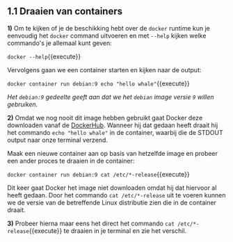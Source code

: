 
## 1.1 Draaien van containers

**1)** Om te kijken of je de beschikking hebt over de `docker` runtime kun je eenvoudig het `docker` command uitvoeren en met `--help` kijken welke commando's je allemaal kunt geven:

`docker --help`{{execute}}

Vervolgens gaan we een container starten en kijken naar de output:

`docker container run debian:9 echo "hello whale"`{{execute}}

*Het `debian:9` gedeelte geeft aan dat we het `debian` image versie `9` willen gebruiken.*

**2)** Omdat we nog nooit dit image hebben gebruikt gaat Docker deze downloaden vanaf de [DockerHub](https://hub.docker.com/). Wanneer hij dat gedaan heeft draait hij het commando `echo "hello whale"` in de container, waarbij die de STDOUT output naar onze terminal verzend.

Maak een nieuwe container aan op basis van hetzelfde image en probeer een ander proces te draaien in de container:

`docker container run debian:9 cat /etc/*-release`{{execute}}

Dit keer gaat Docker het image niet downloaden omdat hij dat hiervoor al heeft gedaan. Door het commando `cat /etc/*-release` uit te voeren kunnen we de versie van de betreffende Linux distributie zien die in de container draait.

**3)** Probeer hierna maar eens het direct het commando `cat /etc/*-release`{{execute}} te draaien in je terminal en zie het verschil. 